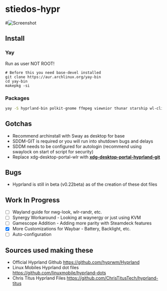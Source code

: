 # stiedos-hypr

#![Screenshot](https://github.com/onerealti/raw/stiedos-hypr/)

## Install

### Yay

Run as user NOT ROOT!

```
# Before this you need base-devel installed
git clone https://aur.archlinux.org/yay-bin
cd yay-bin
makepkg -si
```

### Packages

``` bash
yay -S hyprland-bin polkit-gnome ffmpeg viewnior thunar starship wl-clipboard swaybg grimblast-git ffmpegthumbnailer playerctl noise-suppression-for-voice thunar-archive-plugin kitty waybar-hyprland wlogout swaylock-effects sddm-git nwg-look-bin papirus-icon-theme dunst illum-git rofi-lbonn-wayland-git aritim-dark-gtk-git pulseaudio pulseaudio-bluetooth pamixer firefox-beta-bin brightnessctl android-tools android-file-transfer
```

## Gotchas

- Recommend archinstall with Sway as desktop for base
- SDDM-GIT is required or you will run into shutdown bugs and delays
- SDDM needs to be configured for autologin (recommend using swaylock on start of script for security)
- Replace xdg-desktop-portal-wlr with **[xdg-desktop-portal-hyprland-git](https://wiki.hyprland.org/hyprland-wiki/pages/Useful-Utilities/Hyprland-desktop-portal/)**

## Bugs

- Hyprland is still in beta (v0.22beta) as of the creation of these dot files

## Work In Progress

- [ ] Wayland guide for nwg-look, wlr-randr, etc.
- [ ] Synergy Workaround - Looking at waynergy or just using KVM
- [ ] Gamescope Addition - Adding more parity with Steamdeck features
- [x] More Customizations for Waybar - Battery, Backlight, etc.
- [ ] Auto-configuration

## Sources used making these

- Official Hyprland Github <https://github.com/hyprwm/Hyprland>
- Linux Mobiles Hyprland dot files <https://github.com/linuxmobile/hyprland-dots>
- Chris Titus Hyprland Files <https://github.com/ChrisTitusTech/hyprland-titus>
